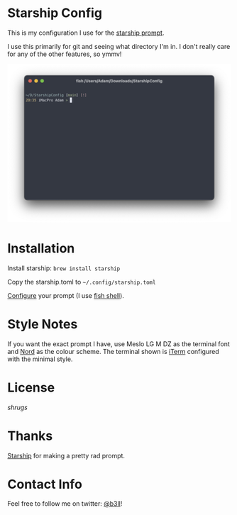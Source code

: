 # Starship Config

This is my configuration I use for the [starship prompt](https://starship.rs).

I use this primarily for git and seeing what directory I'm in. I don't really care for any of the other features, so ymmv!

![StarshipPromptPreview](https://github.com/b3ll/StarshipConfig/blob/main/Resources/StarshipPrompt.png?raw=true)

# Installation

Install starship: `brew install starship`

Copy the starship.toml to `~/.config/starship.toml`

[Configure](https://starship.rs/guide/) your prompt (I use [fish shell](https://fishshell.com)).

# Style Notes

If you want the exact prompt I have, use Meslo LG M DZ as the terminal font and [Nord](https://www.nordtheme.com) as the colour scheme. The terminal shown is [iTerm](https://iterm2.com) configured with the minimal style.

# License

*shrugs* 

# Thanks

[Starship](https://starship.rs) for making a pretty rad prompt.

# Contact Info

Feel free to follow me on twitter: [@b3ll](https://www.twitter.com/b3ll)!
